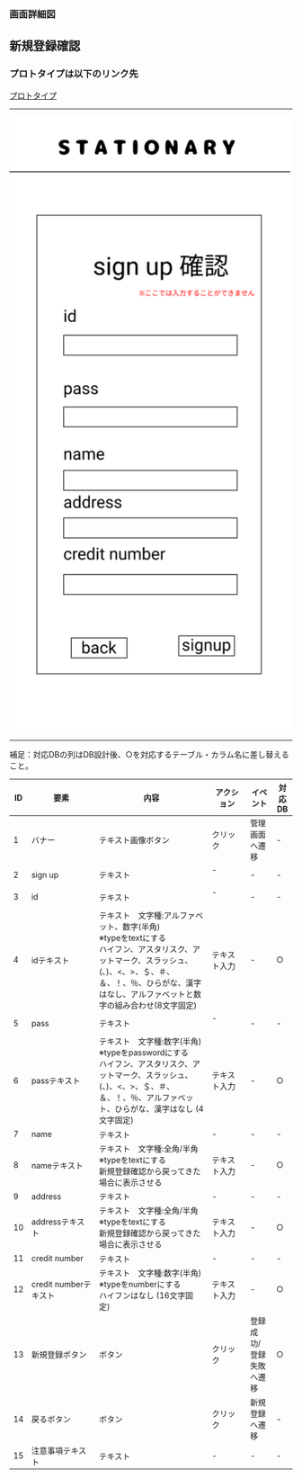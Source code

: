 ### 画面詳細図
## 新規登録確認
### プロトタイプは以下のリンク先
[プロトタイプ](https://www.figma.com/file/YN8g4ahM3raStzCZMDXhNA/stationary?node-id=1%3A10)
*****
<img src="img/新規登録確認.png" width="500">

*****
補足：対応DBの列はDB設計後、○を対応するテーブル・カラム名に差し替えること。

| ID | 要素 | 内容 | アクション | イベント | 対応DB |
|----|------|-----|------------|---------|-------|
|1   |バナー　　　　        |テキスト画像ボタン|クリック　　|管理画面へ遷移|-|
|2   |sign up　　　        |テキスト　　　　　|-    　　　|-        |-|
|3   |id　　　　　　        |テキスト　　　　　|-    　　　|-        |-|
|4   |idテキスト　　        |テキスト　文字種:アルファベット、数字(半角)<br>※typeをtextにする<br>ハイフン、アスタリスク、アットマーク、スラッシュ、(、)、<、>、＄、＃、＆、！、％、ひらがな、漢字はなし、アルファベットと数字の組み合わせ(8文字固定)|テキスト入力|-       |○|
|5   |pass　　　　　        |テキスト　　　　　|-    　　　|-        |-|
|6   |passテキスト　       |テキスト　文字種:数字(半角)<br>※typeをpasswordにする<br>ハイフン、アスタリスク、アットマーク、スラッシュ、(、)、<、>、＄、＃、＆、！、％、アルファベット、ひらがな、漢字はなし (4文字固定)|テキスト入力|-       |○|
|7   |name     　　        |テキスト　　　　　|-　　　    |-        |-|
|8   |nameテキスト　       |テキスト　文字種:全角/半角<br>※typeをtextにする<br>新規登録確認から戻ってきた場合に表示させる|テキスト入力|-       |○|
|9   |address　　　        |テキスト　　　　　|-　　　    |-        |-|
|10  |addressテキスト      |テキスト　文字種:全角/半角<br>※typeをtextにする<br>新規登録確認から戻ってきた場合に表示させる|テキスト入力|-        |○|
|11  |credit number       |テキスト　　　　　|-　　　    |-        |-|
|12  |credit numberテキスト|テキスト　文字種:数字(半角)<br>※typeをnumberにする<br>ハイフンはなし (16文字固定)|テキスト入力|-        |○|
|13  |新規登録ボタン　      |ボタン　　　　　　|クリック　　|登録成功/登録失敗へ遷移|○|
|14  |戻るボタン　         |ボタン　　　　　　|クリック　　|新規登録へ遷移|-|
|15  |注意事項テキスト　　　|テキスト　　　　  |-  　　    |-            |-|

